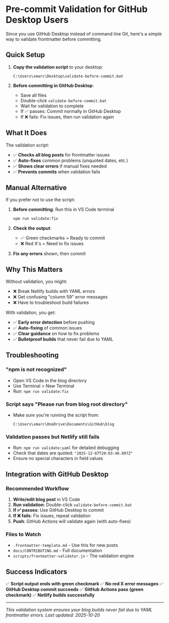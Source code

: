 # Pre-commit Validation for GitHub Desktop Users

Since you use GitHub Desktop instead of command line Git, here's a simple way to validate frontmatter before committing.

## Quick Setup

1. **Copy the validation script** to your desktop:
   ```
   C:\Users\xmarc\Desktop\validate-before-commit.bat
   ```

2. **Before committing in GitHub Desktop**:
   - Save all files
   - Double-click `validate-before-commit.bat`
   - Wait for validation to complete
   - If ✅ passes: Commit normally in GitHub Desktop
   - If ❌ fails: Fix issues, then run validation again

## What It Does

The validation script:
- ✅ **Checks all blog posts** for frontmatter issues
- ✅ **Auto-fixes** common problems (unquoted dates, etc.)
- ✅ **Shows clear errors** if manual fixes needed
- ✅ **Prevents commits** when validation fails

## Manual Alternative

If you prefer not to use the script:

1. **Before committing**: Run this in VS Code terminal
   ```bash
   npm run validate:fix
   ```

2. **Check the output**:
   - ✅ Green checkmarks = Ready to commit
   - ❌ Red X's = Need to fix issues

3. **Fix any errors** shown, then commit

## Why This Matters

Without validation, you might:
- ❌ Break Netlify builds with YAML errors
- ❌ Get confusing "column 59" error messages
- ❌ Have to troubleshoot build failures

With validation, you get:
- ✅ **Early error detection** before pushing
- ✅ **Auto-fixing** of common issues
- ✅ **Clear guidance** on how to fix problems
- ✅ **Bulletproof builds** that never fail due to YAML

## Troubleshooting

### "npm is not recognized"
- Open VS Code in the blog directory
- Use Terminal > New Terminal
- Run: `npm run validate:fix`

### Script says "Please run from blog root directory"
- Make sure you're running the script from:
  ```
  C:\Users\xmarc\OneDrive\Documents\GitHub\blog
  ```

### Validation passes but Netlify still fails
- Run: `npm run validate:yaml` for detailed debugging
- Check that dates are quoted: `"2025-12-07T20:03:48.097Z"`
- Ensure no special characters in field values

## Integration with GitHub Desktop

### Recommended Workflow
1. **Write/edit blog post** in VS Code
2. **Run validation**: Double-click `validate-before-commit.bat`
3. **If ✅ passes**: Use GitHub Desktop to commit
4. **If ❌ fails**: Fix issues, repeat validation
5. **Push**: GitHub Actions will validate again (with auto-fixes)

### Files to Watch
- `.frontmatter-template.md` - Use this for new posts
- `docs/CONTRIBUTING.md` - Full documentation
- `scripts/frontmatter-validator.js` - The validation engine

## Success Indicators

✅ **Script output ends with green checkmark**
✅ **No red X error messages**
✅ **GitHub Desktop commit succeeds**
✅ **GitHub Actions pass (green checkmark)**
✅ **Netlify builds successfully**

---

*This validation system ensures your blog builds never fail due to YAML frontmatter errors.*
*Last updated: 2025-10-20*
